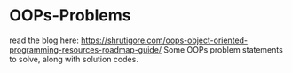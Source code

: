 # OOPs-Problems
read the blog here: https://shrutigore.com/oops-object-oriented-programming-resources-roadmap-guide/
Some OOPs problem statements to solve, along with solution codes.
